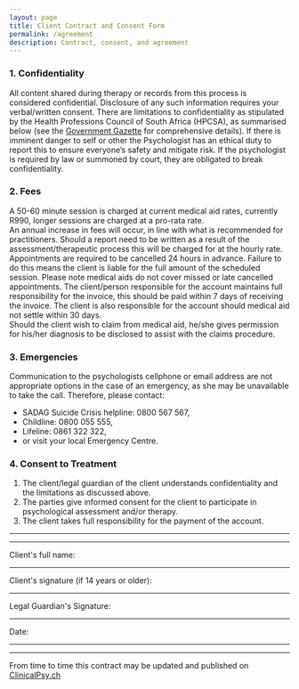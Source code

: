 ```yaml
---
layout: page
title: Client Contract and Consent Form
permalink: /agreement
description: Contract, consent, and agreement
---
```


### 1. Confidentiality                   
All content shared during therapy or records from this process is considered confidential.
Disclosure of any such information requires your verbal/written consent. 
There are limitations to confidentiality as stipulated by the Health Professions 
Council of South Africa (HPCSA), as summarised below 
(see the [Government Gazette](https://www.hpcsa.co.za/Uploads/PSB_2019/Ethical_Rules_ANNEXURE_12.pdf)
for comprehensive details).
If there is imminent danger to self or other the Psychologist has an ethical 
duty to report this to ensure everyone’s safety and mitigate risk.
If the psychologist is required by law or summoned by court, they are obligated 
to break confidentiality.


### 2. Fees
A 50-60 minute session is charged at current medical aid rates, currently R990,
longer sessions are charged at a pro-rata rate.  
An annual increase in fees will occur, in line with what is recommended for practitioners.
Should a report need to be written as a result of the assessment/therapeutic process
this will be charged for at the hourly rate. 
Appointments are required to be cancelled 24 hours  in advance.
Failure to do this means the client is liable for the full amount of the scheduled session.
Please note medical aids do not cover missed or late cancelled appointments. 
The client/person responsible for the account maintains full responsibility for the invoice,
this should be paid within 7 days of receiving the invoice.
The client is also responsible for the account should medical aid not settle within 30 days.  
Should the client wish to claim from medical aid, he/she gives permission for 
his/her diagnosis to be disclosed to assist with the claims procedure.


### 3. Emergencies 
Communication to the psychologists cellphone or email address are not appropriate 
options in the case of an emergency, as she may be unavailable to take the call.
Therefore, please contact:

* SADAG Suicide Crisis helpline: 0800 567 567,
* Childline: 0800 055 555,
* Lifeline: 0861 322 322,
* or visit your local Emergency Centre.


### 4. Consent to Treatment


1. The client/legal guardian of the client understands confidentiality and the limitations as discussed above.
1. The parties give informed consent for the client to participate in psychological assessment and/or therapy. 
1. The client takes full responsibility for the payment of the account.                

---
---

Client's full name:

---

Client's signature (if 14 years or older):

___

Legal Guardian's Signature:

___

Date:

___

---

From time to time this contract may be updated and published on
[ClinicalPsy.ch](https://ClinicalPsy.ch/agreement)
